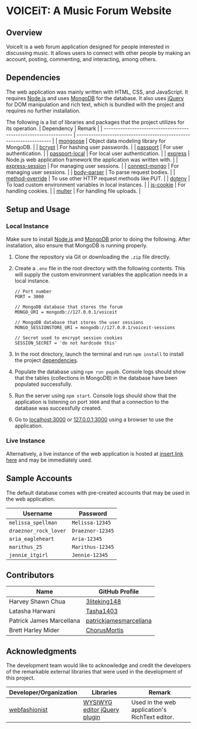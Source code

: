 # VOICEiT: A Music Forum Website

## Overview

VoiceIt is a web forum application designed for people interested in discussing music. It allows users to connect with other people by making an account, posting, commenting, and interacting, among others.

## Dependencies

The web application was mainly written with HTML, CSS, and JavaScript. It requires [Node.js](https://nodejs.org) and uses [MongoDB](https://www.mongodb.com/) for the database. It also uses [jQuery](https://jquery.com) for DOM manipulation and rich text, which is bundled with the project and requires no further installation.

The following is a list of libraries and packages that the project utilizes for its operation.
| Dependency                                                       | Remark                                                              |
| ---------------------------------------------------------------- | ------------------------------------------------------------------- |
| [mongoose](https://www.npmjs.com/package/mongoose)               | Object data modeling library for MongoDB.                           |
| [bcrypt](https://www.npmjs.com/package/bcrypt)                   | For hashing user passwords.                                         |
| [passport](https://www.npmjs.com/package/passport)               | For user authentication.                                            |
| [passport-local](https://www.npmjs.com/package/passport-local)   | For local user authentication.                                      |
| [express](https://www.npmjs.com/package/express)                 | Node.js web application framework the application was written with. |
| [express-session](https://www.npmjs.com/package/express-session) | For managing user sessions.                                         |
| [connect-mongo](https://www.npmjs.com/package/connect-mongo)     | For managing user sessions.                                         |
| [body-parser](https://www.npmjs.com/package/body-parser)         | To parse request bodies.                                            |
| [method-override](https://www.npmjs.com/package/method-override) | To use other HTTP request methods like PUT.                         |
| [dotenv](https://www.npmjs.com/package/dotenv)                   | To load custom environment variables in local instances.            |
| [js-cookie](https://www.npmjs.com/package/js-cookie)             | For handling cookies.                                               |
| [multer](https://www.npmjs.com/package/multer)                   | For handling file uploads.                                          |

## Setup and Usage

### Local Instance

Make sure to install [Node.js](https://nodejs.org) and [MongoDB](https://www.mongodb.com/) prior to doing the following. After installation, also ensure that MongoDB is running properly.

1. Clone the repository via Git or downloading the `.zip` file directly.
2. Create a `.env` file in the root directory with the following contents. This will supply the custom environment variables the application needs in a local instance.

    ```text
    // Port number
    PORT = 3000 

    // MongoDB database that stores the forum
    MONGO_URI = mongodb://127.0.0.1/voiceit 

    // MongoDB database that stores the user sessions
    MONGO_SESSIONSTORE_URI = mongodb://127.0.0.1/voiceit-sessions

    // Secret used to encrypt session cookies
    SESSION_SECRET = 'do not hardcode this'
    ```

3. In the root directory, launch the terminal and run `npm install` to install the project [dependencies](#dependencies).
4. Populate the database using `npm run popdb`. Console logs should show that the tables (collections in MongoDB) in the database have been populated successfully.
5. Run the server using `npm start`. Console logs should show that the application is listening on port `3000` and that a connection to the database was successfully created.
6. Go to [localhost:3000](http://localhost:3000) or [127.0.0.1:3000](http://127.0.0.1:3000) using a browser to use the application.

### Live Instance

Alternatively, a live instance of the web application is hosted at [insert link here](about:blank) and may be immediately used.

## Sample Accounts

The default database comes with pre-created accounts that may be used in the web application.

| Username              | Password         |
| --------------------- | ---------------- |
| `melissa_spellman`    | `Melissa-12345`  |
| `draeznor_rock_lover` | `Draeznor-12345` |
| `aria_eagleheart`     | `Aria-12345`     |
| `marithus_25`         | `Marithus-12345` |
| `jennie_itgirl`       | `Jennie-12345`   |

## Contributors

| Name                     | GitHub Profile                                                      |
| ------------------------ | ------------------------------------------------------------------- |
| Harvey Shawn Chua        | [3liteking148](https://github.com/3liteking148)                     |
| Latasha Harwani          | [Tasha1403](https://github.com/Tasha1403)                           |
| Patrick James Marcellana | [patrickjamesmarcellana](https://github.com/patrickjamesmarcellana) |
| Brett Harley Mider       | [ChorusMortis](https://github.com/ChorusMortis)                     |

## Acknowledgments

The development team would like to acknowledge and credit the developers of the remarkable external libraries that were used in the development of this project.

| Developer/Organization                            | Libraries                                                                  | Remark                                         |
| ------------------------------------------------- | -------------------------------------------------------------------------- | ---------------------------------------------- |
| [webfashionist](https://github.com/webfashionist) | [WYSIWYG editor jQuery plugin](https://github.com/webfashionist/RichText/) | Used in the web application's RichText editor. |

